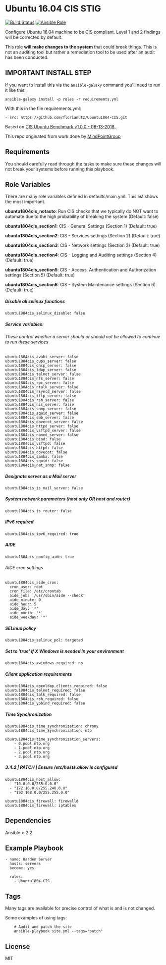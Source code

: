 Ubuntu 16.04 CIS STIG
================

[![Build Status](https://travis-ci.com/florianutz/Ubuntu1804-CIS.svg?branch=master)](https://travis-ci.org/florianutz/Ubuntu1804-CIS)
[![Ansible Role](https://img.shields.io/badge/role-florianutz.Ubuntu1804--CIS-blue.svg)](https://galaxy.ansible.com/florianutz/Ubuntu1804-CIS/)

Configure Ubuntu 16.04 machine to be CIS compliant. Level 1 and 2 findings will be corrected by default.

This role **will make changes to the system** that could break things. This is not an auditing tool but rather a remediation tool to be used after an audit has been conducted.

## IMPORTANT INSTALL STEP

If you want to install this via the `ansible-galaxy` command you'll need to run it like this:

`ansible-galaxy install -p roles -r requirements.yml`

With this in the file requirements.yml:

```
- src: https://github.com/florianutz/Ubuntu1804-CIS.git
```

Based on [CIS Ubuntu Benchmark v1.0.0 - 08-13-2018 ](https://community.cisecurity.org/collab/public/index.php).

This repo originated from work done by [MindPointGroup](https://github.com/MindPointGroup/RHEL7-CIS)

Requirements
------------

You should carefully read through the tasks to make sure these changes will not break your systems before running this playbook.

Role Variables
--------------
There are many role variables defined in defaults/main.yml. This list shows the most important.

**ubuntu1804cis_notauto**: Run CIS checks that we typically do NOT want to automate due to the high probability of breaking the system (Default: false)

**ubuntu1804cis_section1**: CIS - General Settings (Section 1) (Default: true)

**ubuntu1804cis_section2**: CIS - Services settings (Section 2) (Default: true)

**ubuntu1804cis_section3**: CIS - Network settings (Section 3) (Default: true)

**ubuntu1804cis_section4**: CIS - Logging and Auditing settings (Section 4) (Default: true)

**ubuntu1804cis_section5**: CIS - Access, Authentication and Authorization settings (Section 5) (Default: true)

**ubuntu1804cis_section6**: CIS - System Maintenance settings (Section 6) (Default: true)  

##### Disable all selinux functions
`ubuntu1804cis_selinux_disable: false`

##### Service variables:
###### These control whether a server should or should not be allowed to continue to run these services

```
ubuntu1804cis_avahi_server: false  
ubuntu1804cis_cups_server: false  
ubuntu1804cis_dhcp_server: false  
ubuntu1804cis_ldap_server: false  
ubuntu1804cis_telnet_server: false  
ubuntu1804cis_nfs_server: false  
ubuntu1804cis_rpc_server: false  
ubuntu1804cis_ntalk_server: false  
ubuntu1804cis_rsyncd_server: false  
ubuntu1804cis_tftp_server: false  
ubuntu1804cis_rsh_server: false  
ubuntu1804cis_nis_server: false  
ubuntu1804cis_snmp_server: false  
ubuntu1804cis_squid_server: false  
ubuntu1804cis_smb_server: false  
ubuntu1804cis_dovecot_server: false  
ubuntu1804cis_httpd_server: false  
ubuntu1804cis_vsftpd_server: false  
ubuntu1804cis_named_server: false  
ubuntu1804cis_bind: false  
ubuntu1804cis_vsftpd: false  
ubuntu1804cis_httpd: false  
ubuntu1804cis_dovecot: false  
ubuntu1804cis_samba: false  
ubuntu1804cis_squid: false  
ubuntu1804cis_net_snmp: false  
```  

##### Designate server as a Mail server
`ubuntu1804cis_is_mail_server: false`


##### System network parameters (host only OR host and router)
`ubuntu1804cis_is_router: false`  


##### IPv6 required
`ubuntu1804cis_ipv6_required: true`  


##### AIDE
`ubuntu1804cis_config_aide: true`

###### AIDE cron settings
```
ubuntu1804cis_aide_cron:
  cron_user: root
  cron_file: /etc/crontab
  aide_job: '/usr/sbin/aide --check'
  aide_minute: 0
  aide_hour: 5
  aide_day: '*'
  aide_month: '*'
  aide_weekday: '*'  
```

##### SELinux policy
`ubuntu1804cis_selinux_pol: targeted`


##### Set to 'true' if X Windows is needed in your environment
`ubuntu1804cis_xwindows_required: no`


##### Client application requirements
```
ubuntu1804cis_openldap_clients_required: false
ubuntu1804cis_telnet_required: false
ubuntu1804cis_talk_required: false  
ubuntu1804cis_rsh_required: false
ubuntu1804cis_ypbind_required: false
```

##### Time Synchronization
```
ubuntu1804cis_time_synchronization: chrony
ubuntu1804cis_time_Synchronization: ntp

ubuntu1804cis_time_synchronization_servers:
    - 0.pool.ntp.org
    - 1.pool.ntp.org
    - 2.pool.ntp.org
    - 3.pool.ntp.org  
```  

##### 3.4.2 | PATCH | Ensure /etc/hosts.allow is configured
```
ubuntu1804cis_host_allow:
  - "10.0.0.0/255.0.0.0"  
  - "172.16.0.0/255.240.0.0"  
  - "192.168.0.0/255.255.0.0"    
```  

```
ubuntu1804cis_firewall: firewalld
ubuntu1804cis_firewall: iptables
```


Dependencies
------------

Ansible > 2.2

Example Playbook
-------------------------

```
- name: Harden Server
  hosts: servers
  become: yes

  roles:
    - Ubuntu1804-CIS
```

Tags
----
Many tags are available for precise control of what is and is not changed.

Some examples of using tags:

```
    # Audit and patch the site
    ansible-playbook site.yml --tags="patch"
```

License
-------

MIT
